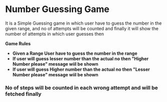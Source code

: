# Number Guessing Game
<p> It is a Simple Guessing game in which user have to guess the number in the given range, and no of attempts will be counted and finally it will show the number of attempts in which user guesses then </p>

<p> <strong>Game Rules </p>
<ul>
	<li>Given a Range User have to guess the number in the range </li>
	<li>If user will guess lesser number than the actual no then "Higher Number please" message wiil be shown</li>
  <li>If user will guess Higher number than the actual no then "Lesser Number please" message wiil be shown</li>
</ul>

### No of steps will be counted in each wrong attempt and will be fetched finally 

